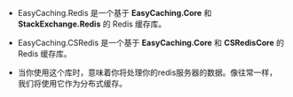 - EasyCaching.Redis 是一个基于 **EasyCaching.Core** 和 **StackExchange.Redis** 的 Redis 缓存库。
- EasyCaching.CSRedis 是一个基于 **EasyCaching.Core** 和 **CSRedisCore** 的 Redis 缓存库。

- 当你使用这个库时，意味着你将处理你的redis服务器的数据。像往常一样，我们将使用它作为分布式缓存。










